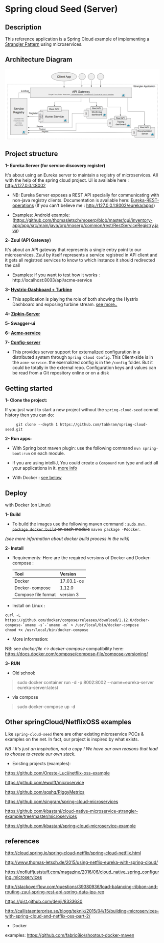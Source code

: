 # Spring cloud Seed (Server)

## Description 

This reference application is a Spring Cloud example of implementing a [Strangler Pattern](https://www.martinfowler.com/bliki/StranglerApplication.html) using microservices. 

## Architecture Diagram

![](architecture_diagram.PNG)

## Project structure

**1- Eureka Server (for service discovery register)** 

It's about using an Eureka server to maintain a registry of microservices. All with the help of the spring cloud project.
UI is available here : http://127.0.0.1:8002

- NB: Eureka Server exposes a REST API specially for communicating with non-java registry clients. Documentation is available here: [Eureka-REST-operations](https://github.com/Netflix/eureka/wiki/Eureka-REST-operations)
(If you can't believe me : http://127.0.0.1:8002/eureka/apps)

- Examples: Android example: (https://github.com/thomasletsch/moserp/blob/master/gui/inventory-app/app/src/main/java/org/moserp/common/rest/RestServiceRegistry.java)

**2- Zuul (API Gateway)**
 
 It's about an API gateway that represents a single entry point to our microservices. Zuul by itself represents a service registred in API client and it gets all registred services to know to which instance it should redirected the call

- Examples: if you want to test how it works : http://localhost:8003/api/acme-service

**3- [Hystrix-Dashboard + Turbine](hystrix-dashboard/README.md)**

- This application is playing the role of both showing the Hystrix Dashboard and exposing turbine stream. [see more..](hystrix-dashboard/README.md)

**4- [Zipkin-Server](zipkin-server/README.md)**

**5- Swagger-ui**

**6- [Acme-service](acme-service/README.md)**

**7- [Config-server](config-server/README.md)**

- This provides server support for externalized configuration in a distributed system through `Spring Cloud Config`. This Client-side is in the `acme-service`. the exernalized config is in the `/config` folder.
But it could be totally in the external repo. Configuration keys and values can be read from a Git repository online or on a disk

## Getting started 

**1- Clone the project:**

If you just want to start a new project without the `spring-cloud-seed` commit history then you can do:

         git clone --depth 1 https://github.com/tabkram/spring-cloud-seed.git
        
**2- Run apps:**

- With Spring boot maven plugin:  use the following command `mvn spring-boot:run` on each module.

- If you are using intelliJ, You could create a `Compound` run type and add all your applications in it. [more info](http://stackoverflow.com/questions/36055601/is-there-a-way-to-run-multiple-spring-boot-applications-with-a-single-running-co)

- With Docker : [see below](#Deploy)

## Deploy

with Docker (on Linux)

**1- Build**

- To build the images use the following maven command :  ~~`sudo mvn package docker:build` on each module~~ `maven package -Pdocker`. 

*(see more information about docker build process in the wiki)*

**2- Install**

- Requirements: Here are the required versions of Docker and Docker-compose :

    Tool  | Version
    ------------- | -------------
    Docker  |  17.03.1-ce
    Docker-compose | 1.12.0
    Compose file format | version 3

- Install on Linux :

```
curl -L https://github.com/docker/compose/releases/download/1.12.0/docker-compose-`uname -s`-`uname -m` > /usr/local/bin/docker-compose
chmod +x /usr/local/bin/docker-compose
```

- More information:

NB: see *dockerfile <-> docker-compose* compatibility here: https://docs.docker.com/compose/compose-file/compose-versioning/

**3- RUN**

- Old school:

> sudo docker container run -d -p 8002:8002 --name=eureka-server eureka-server:latest

- via compose

> sudo docker-compose up -d

## Other springCloud/NetflixOSS examples

Like `spring-cloud-seed` there are other existing microservice POCs & examples on the net. In fact, our project is inspired by  what exists.

*NB : It's just an inspiration, not a copy ! We have our own reasons that lead to choose to create our own stack.*

- Existing projects (examples):

https://github.com/Oreste-Luci/netflix-oss-example

https://github.com/ewolff/microservice

https://github.com/sqshq/PiggyMetrics

https://github.com/singram/spring-cloud-microservices

https://github.com/kbastani/cloud-native-microservice-strangler-example/tree/master/microservices

https://github.com/kbastani/spring-cloud-microservice-example

## references

http://cloud.spring.io/spring-cloud-netflix/spring-cloud-netflix.html

http://www.thomas-letsch.de/2015/using-netflix-eureka-with-spring-cloud/

https://nofluffjuststuff.com/magazine/2016/06/cloud_native_spring_configuring_microservices

http://stackoverflow.com/questions/39380936/load-balancing-ribbon-and-routing-zuul-spring-rest-api-spring-data-jpa-req

https://gist.github.com/denji/8333630

http://callistaenterprise.se/blogg/teknik/2015/04/15/building-microservices-with-spring-cloud-and-netflix-oss-part-2/

- Docker 

examples: https://github.com/fabric8io/shootout-docker-maven



